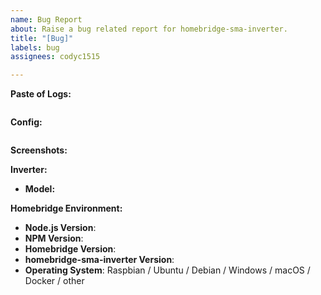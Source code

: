 ```yaml
---
name: Bug Report
about: Raise a bug related report for homebridge-sma-inverter.
title: "[Bug]"
labels: bug
assignees: codyc1515

---
```


<!-- If using hastebin/pastebin or other text sharing website please make the lifespan long-->
<!-- Remove any sensitive information, passwords, etc. -->

**Paste of Logs:**
```

```

**Config:**
<!-- Paste relevant output between the two ``` lines below -->
<!-- Remove any sensitive information, passwords, etc. -->

```json


```

**Screenshots:**
<!-- If applicable, add screenshots to help explain your problem. -->

**Inverter:**

* **Model:** <!-- Add you SMA Inverter model here -->

**Homebridge Environment:**

* **Node.js Version**: <!-- node -v -->
* **NPM Version**: <!-- npm -v -->
* **Homebridge Version**: <!-- homebridge -V -->
* **homebridge-sma-inverter Version**: <!-- Check on homebridge-config-ui-x -->
* **Operating System**: Raspbian / Ubuntu / Debian / Windows / macOS / Docker / other

<!-- Click the "Preview" tab before you submit to ensure the formatting is correct. -->
